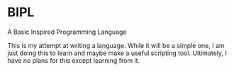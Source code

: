# BIPL
A Basic Inspired Programming Language

This is my attempt at writing a language. While it will be a simple one, I am just doing this to learn and maybe make a useful scripting tool. Ultimately, I have no plans for this except learning from it.
